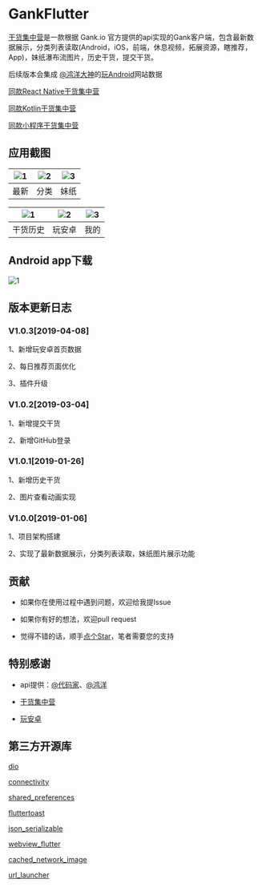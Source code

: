 # GankFlutter

[干货集中营](https://gank.io)是一款根据 Gank.io 官方提供的api实现的Gank客户端，包含最新数据展示，分类列表读取(Android，iOS，前端，休息视频，拓展资源，瞎推荐，App)，妹纸瀑布流图片，历史干货，提交干货。

后续版本会集成 [@鸿洋大神](https://github.com/hongyangAndroid)的[玩Android](https://www.wanandroid.com/)网站数据

[同款React Native干货集中营](https://github.com/fujianlian/GankRN)

[同款Kotlin干货集中营](https://github.com/fujianlian/GankKotlin)

[同款小程序干货集中营](https://github.com/fujianlian/GankMini)

## 应用截图

![1](./screenshot/1.png) | ![2](./screenshot/2.png) | ![3](./screenshot/3.png) |
| :--: | :--: | :--: |
| 最新 | 分类 | 妹纸 |

![1](./screenshot/4.png) | ![2](./screenshot/5.png) | ![3](./screenshot/6.png) |
| :--: | :--: | :--: |
| 干货历史 | 玩安卓 | 我的 |

## Android app下载
![1](./screenshot/qrcode.png)

## 版本更新日志

### V1.0.3[2019-04-08]

1、新增玩安卓首页数据

2、每日推荐页面优化

3、插件升级

### V1.0.2[2019-03-04]

1、新增提交干货

2、新增GitHub登录

### V1.0.1[2019-01-26]

1、新增历史干货

2、图片查看动画实现

### V1.0.0[2019-01-06]

1、项目架构搭建

2、实现了最新数据展示，分类列表读取，妹纸图片展示功能

## 贡献

* 如果你在使用过程中遇到问题，欢迎给我提Issue

* 如果你有好的想法，欢迎pull request

* 觉得不错的话，顺手[点个Star](https://github.com/fujianlian/GankFlutter)，笔者需要您的支持

## 特别感谢

* api提供：[@代码家](https://github.com/daimajia)、[@鸿洋](https://github.com/hongyangAndroid)

* [干货集中营](https://gank.io)

* [玩安卓](https://www.wanandroid.com)

## 第三方开源库

[dio]("https://github.com/flutterchina/dio")

[connectivity]("https://github.com/flutter/plugins")

[shared_preferences]("https://github.com/flutter/plugins")

[fluttertoast]("https://github.com/PonnamKarthik/FlutterToast")

[json_serializable]("https://github.com/dart-lang/json_serializable")

[webview_flutter]("https://pub.dartlang.org/packages/webview_flutter")

[cached_network_image]("https://github.com/renefloor/flutter_cached_network_image")

[url_launcher]("https://github.com/flutter/plugins/tree/master/packages/url_launcher")
